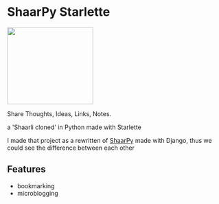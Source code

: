 # ShaarPy Starlette

<img src="https://github.com/foxmask/shaarpy-starlette/blob/main/docs/shaarit.png" height="179" width="200"/>

Share Thoughts, Ideas, Links, Notes.

a 'Shaarli cloned' in Python made with Starlette

I made that project as a rewritten of [ShaarPy](https://github.com/foxmask/shaarpy) made with Django, thus we could see the difference between each other

## Features

* bookmarking
* microblogging
